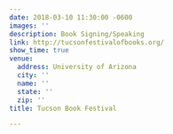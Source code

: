 ```yaml
---
date: 2018-03-10 11:30:00 -0600
images: ''
description: Book Signing/Speaking
link: http://tucsonfestivalofbooks.org/
show_time: true
venue:
  address: University of Arizona
  city: ''
  name: ''
  state: ''
  zip: ''
title: Tucson Book Festival

---
```


